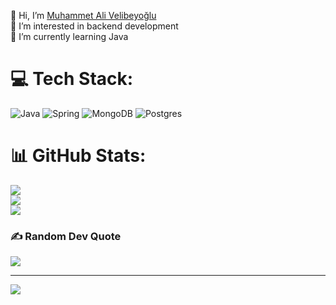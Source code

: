 👋 Hi, I’m [Muhammet Ali Velibeyoğlu](https://www.linkedin.com/in/muhammet-ali-velibeyoglu)<br>👀 I’m interested in backend development<br>🌱 I’m currently learning Java

# 💻 Tech Stack:
![Java]([https://icons8.com/icon/GPfHz0SM85FX/java](https://icons8.com/icon/13679/java)) ![Spring](https://img.shields.io/badge/spring-%236DB33F.svg?style=flat-square&logo=spring&logoColor=white) ![MongoDB](https://img.shields.io/badge/MongoDB-%234ea94b.svg?style=flat-square&logo=mongodb&logoColor=white) ![Postgres](https://img.shields.io/badge/postgres-%23316192.svg?style=flat-square&logo=postgresql&logoColor=white)
# 📊 GitHub Stats:
![](https://github-readme-stats.vercel.app/api?username=VMA9&theme=dark&hide_border=false&include_all_commits=true&count_private=false)<br/>
![](https://github-readme-streak-stats.herokuapp.com/?user=VMA9&theme=dark&hide_border=false)<br/>
![](https://github-readme-stats.vercel.app/api/top-langs/?username=VMA9&theme=dark&hide_border=false&include_all_commits=true&count_private=false&layout=compact)

### ✍️ Random Dev Quote
![](https://quotes-github-readme.vercel.app/api?type=horizontal&theme=radical)

---
[![](https://visitcount.itsvg.in/api?id=VMA9&icon=5&color=0)](https://visitcount.itsvg.in)

<!-- Proudly created with GPRM ( https://gprm.itsvg.in ) -->
<!---
VMA9/VMA9 is a ✨ special ✨ repository because its `README.md` (this file) appears on your GitHub profile.
You can click the Preview link to take a look at your changes.
--->
